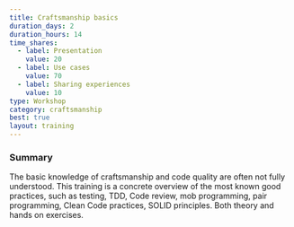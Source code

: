 ```yaml
---
title: Craftsmanship basics
duration_days: 2
duration_hours: 14
time_shares:
  - label: Presentation
    value: 20
  - label: Use cases
    value: 70
  - label: Sharing experiences
    value: 10
type: Workshop
category: craftsmanship
best: true
layout: training
---
```


### Summary
The basic knowledge of craftsmanship and code quality are often not fully understood. This training is a concrete overview of the most known good practices, such as testing, TDD, Code review, mob programming, pair programming, Clean Code practices, SOLID principles. Both theory and hands on exercises.